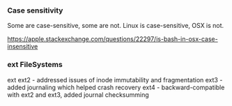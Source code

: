 ### Case sensitivity

Some are case-sensitive, some are not. Linux is case-sensitive, OSX is not.

https://apple.stackexchange.com/questions/22297/is-bash-in-osx-case-insensitive


### ext FileSystems

ext
ext2 - addressed issues of inode immutability and fragmentation
ext3 - added journaling which helped crash recovery
ext4 - backward-compatible with ext2 and ext3, added journal checksumming